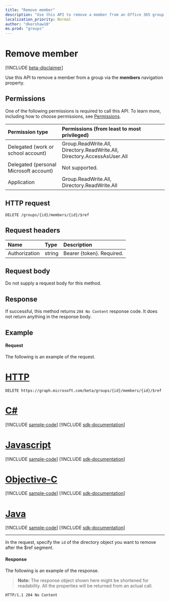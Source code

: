 ```yaml
---
title: "Remove member"
description: "Use this API to remove a member from an Office 365 group, a security group, or a mail-enabled security group through the **members** navigation property. You can remove users or other groups."
localization_priority: Normal
author: "dkershaw10"
ms.prod: "groups"
---
```


# Remove member

[!INCLUDE [beta-disclaimer](../../includes/beta-disclaimer.md)]

Use this API to remove a member from a group via the **members** navigation property.

## Permissions
One of the following permissions is required to call this API. To learn more, including how to choose permissions, see [Permissions](/graph/permissions-reference).

|Permission type      | Permissions (from least to most privileged)              |
|:--------------------|:---------------------------------------------------------|
|Delegated (work or school account) | Group.ReadWrite.All, Directory.ReadWrite.All, Directory.AccessAsUser.All |
|Delegated (personal Microsoft account) | Not supported. |
|Application | Group.ReadWrite.All, Directory.ReadWrite.All |

## HTTP request
<!-- { "blockType": "ignored" } -->
```http
DELETE /groups/{id}/members/{id}/$ref
```

## Request headers
| Name       | Type | Description|
|:---------------|:--------|:----------|
| Authorization  | string  | Bearer {token}. Required. |

## Request body
Do not supply a request body for this method.

## Response
If successful, this method returns `204 No Content` response code. It does not return anything in the response body.

## Example
#### Request
The following is an example of the request.

# [HTTP](#tab/http)
<!-- {
  "blockType": "request",
  "name": "delete_member_from_group"
}-->
```http
DELETE https://graph.microsoft.com/beta/groups/{id}/members/{id}/$ref
```
# [C#](#tab/csharp)
[!INCLUDE [sample-code](../includes/snippets/csharp/delete-member-from-group-csharp-snippets.md)]
[!INCLUDE [sdk-documentation](../includes/snippets/snippets-sdk-documentation-link.md)]

# [Javascript](#tab/javascript)
[!INCLUDE [sample-code](../includes/snippets/javascript/delete-member-from-group-javascript-snippets.md)]
[!INCLUDE [sdk-documentation](../includes/snippets/snippets-sdk-documentation-link.md)]

# [Objective-C](#tab/objc)
[!INCLUDE [sample-code](../includes/snippets/objc/delete-member-from-group-objc-snippets.md)]
[!INCLUDE [sdk-documentation](../includes/snippets/snippets-sdk-documentation-link.md)]

# [Java](#tab/java)
[!INCLUDE [sample-code](../includes/snippets/java/delete-member-from-group-java-snippets.md)]
[!INCLUDE [sdk-documentation](../includes/snippets/snippets-sdk-documentation-link.md)]

---

In the request, specify the `id` of the directory object you want to remove after the $ref segment.

#### Response
The following is an example of the response.
>**Note:** The response object shown here might be shortened for readability. All the properties will be returned from an actual call.
<!-- {
  "blockType": "response",
  "truncated": true,
  "@odata.type": "microsoft.graph.directoryObject"
} -->
```http
HTTP/1.1 204 No Content
```

<!-- uuid: 8fcb5dbc-d5aa-4681-8e31-b001d5168d79
2015-10-25 14:57:30 UTC -->
<!--
{
  "type": "#page.annotation",
  "description": "Create member",
  "keywords": "",
  "section": "documentation",
  "tocPath": "",
  "suppressions": [
  ]
}
-->
